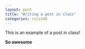 ```yaml
---
layout: post
title: "Writing a post in class"
categories: csci340
---
```


This is an example of a post in class!

**So awesome**
